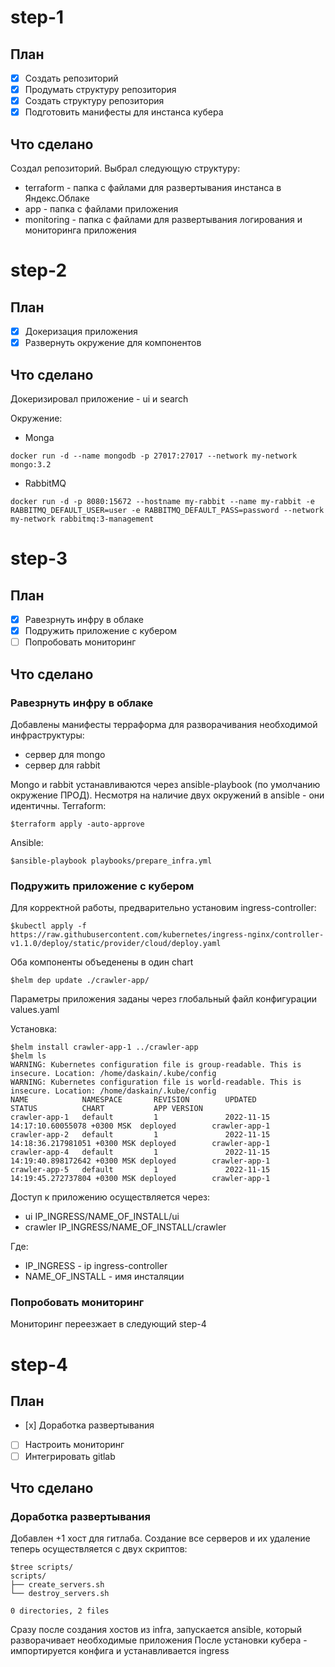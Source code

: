 # step-1
## План
 - [x] Создать репозиторий
 - [x] Продумать структуру репозитория
 - [x] Создать структуру репозитория
 - [x] Подготовить манифесты для инстанса кубера

## Что сделано
Создал репозиторий. Выбрал следующую структуру:
 - terraform - папка с файлами для развертывания инстанса в Яндекс.Облаке
 - app - папка с файлами приложения
 - monitoring - папка с файлами для развертывания логирования и мониторинга приложения 

# step-2
## План
 - [x] Докеризация приложения
 - [x] Развернуть окружение для компонентов

 ## Что сделано
 Докеризировал приложение - ui и search

 Окружение:

 - Monga
 ```
 docker run -d --name mongodb -p 27017:27017 --network my-network  mongo:3.2
 ```

 - RabbitMQ
 ```
 docker run -d -p 8080:15672 --hostname my-rabbit --name my-rabbit -e RABBITMQ_DEFAULT_USER=user -e RABBITMQ_DEFAULT_PASS=password --network my-network rabbitmq:3-management

 ```

# step-3
## План
 - [x] Равезрнуть инфру в облаке
 - [x] Подружить приложение с кубером
 - [ ] Попробовать мониторинг

## Что сделано
### Равезрнуть инфру в облаке
Добавлены манифесты терраформа для разворачивания необходимой инфраструктуры:
 - сервер для mongo
 - сервер для rabbit

 Mongo и rabbit устанавливаются через ansible-playbook (по умолчанию окружение ПРОД). Несмотря на наличие двух окружений в ansible - они идентичны.
 Terraform:
```
$terraform apply -auto-approve
```
Ansible:
```
$ansible-playbook playbooks/prepare_infra.yml
```

### Подружить приложение с кубером
Для корректной работы, предварительно установим ingress-controller:
```
$kubectl apply -f https://raw.githubusercontent.com/kubernetes/ingress-nginx/controller-v1.1.0/deploy/static/provider/cloud/deploy.yaml
```
Оба компоненты объеденены в один chart
```
$helm dep update ./crawler-app/
```

Параметры приложения заданы через глобальный файл конфигурации values.yaml

Установка:
```
$helm install crawler-app-1 ../crawler-app
$helm ls
WARNING: Kubernetes configuration file is group-readable. This is insecure. Location: /home/daskain/.kube/config
WARNING: Kubernetes configuration file is world-readable. This is insecure. Location: /home/daskain/.kube/config
NAME            NAMESPACE       REVISION        UPDATED                                 STATUS          CHART           APP VERSION
crawler-app-1   default         1               2022-11-15 14:17:10.60055078 +0300 MSK  deployed        crawler-app-1              
crawler-app-2   default         1               2022-11-15 14:18:36.217981051 +0300 MSK deployed        crawler-app-1              
crawler-app-4   default         1               2022-11-15 14:19:40.898172642 +0300 MSK deployed        crawler-app-1              
crawler-app-5   default         1               2022-11-15 14:19:45.272737804 +0300 MSK deployed        crawler-app-1   
```
Доступ к приложению осуществляется через:
 - ui IP_INGRESS/NAME_OF_INSTALL/ui
 - crawler IP_INGRESS/NAME_OF_INSTALL/crawler

 Где:
  - IP_INGRESS - ip ingress-controller
  - NAME_OF_INSTALL - имя инсталяции

### Попробовать мониторинг
Мониторинг переезжает в следующий  step-4


# step-4
## План
 - [х] Доработка развертывания
 - [ ] Настроить мониторинг
 - [ ] Интегрировать gitlab

## Что сделано
### Доработка развертывания
Добавлен +1 хост для гитлаба. Создание все серверов и их удаление теперь осуществляется с двух скриптов:
```
$tree scripts/
scripts/
├── create_servers.sh
└── destroy_servers.sh

0 directories, 2 files
```

Сразу после создания хостов из infra, запускается ansible, который разворачивает необходимые приложения
После установки кубера - импортируется конфига и устанавливается ingress
